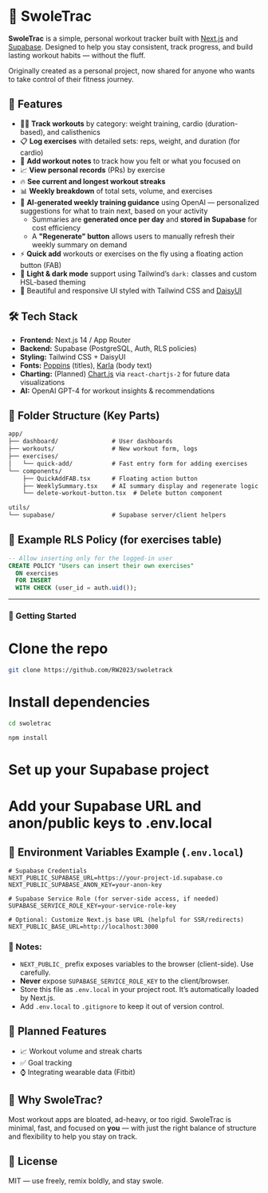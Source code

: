 # 💪 SwoleTrac

**SwoleTrac** is a simple, personal workout tracker built with [Next.js](https://nextjs.org/) and [Supabase](https://supabase.com/). Designed to help you stay consistent, track progress, and build lasting workout habits — without the fluff.

Originally created as a personal project, now shared for anyone who wants to take control of their fitness journey.

## 🧠 Features

- 🏋️‍♂️ **Track workouts** by category: weight training, cardio (duration-based), and calisthenics
- 📋 **Log exercises** with detailed sets: reps, weight, and duration (for cardio)
- 📝 **Add workout notes** to track how you felt or what you focused on
- 📈 **View personal records** (PRs) by exercise
- 🔥 **See current and longest workout streaks**
- 📊 **Weekly breakdown** of total sets, volume, and exercises
- 🤖 **AI-generated weekly training guidance** using OpenAI — personalized suggestions for what to train next, based on your activity
  - Summaries are **generated once per day** and **stored in Supabase** for cost efficiency
  - A **"Regenerate" button** allows users to manually refresh their weekly summary on demand
- ⚡ **Quick add** workouts or exercises on the fly using a floating action button (FAB)
- 🌙 **Light & dark mode** support using Tailwind’s `dark:` classes and custom HSL-based theming
- 💅 Beautiful and responsive UI styled with Tailwind CSS and [DaisyUI](https://daisyui.com/)

## 🛠️ Tech Stack

- **Frontend:** Next.js 14 / App Router
- **Backend:** Supabase (PostgreSQL, Auth, RLS policies)
- **Styling:** Tailwind CSS + DaisyUI
- **Fonts:** [Poppins](https://fonts.google.com/specimen/Poppins) (titles), [Karla](https://fonts.google.com/specimen/Karla) (body text)
- **Charting:** (Planned) [Chart.js](https://www.chartjs.org/) via `react-chartjs-2` for future data visualizations
- **AI:** OpenAI GPT-4 for workout insights & recommendations

## 📁 Folder Structure (Key Parts)

```txt
app/
├── dashboard/               # User dashboards
├── workouts/                # New workout form, logs
├── exercises/
│   └── quick-add/           # Fast entry form for adding exercises
└── components/
    ├── QuickAddFAB.tsx      # Floating action button
    ├── WeeklySummary.tsx    # AI summary display and regenerate logic
    └── delete-workout-button.tsx  # Delete button component

utils/
└── supabase/                # Supabase server/client helpers
```

## 🔐 Example RLS Policy (for exercises table)

```sql
-- Allow inserting only for the logged-in user
CREATE POLICY "Users can insert their own exercises"
  ON exercises
  FOR INSERT
  WITH CHECK (user_id = auth.uid());
```

---

### 🚀 Getting Started

# Clone the repo
```bash
git clone https://github.com/RW2023/swoletrack
```

# Install dependencies
```bash
cd swoletrac
```
```bash
npm install
```

# Set up your Supabase project

# Add your Supabase URL and anon/public keys to .env.local
## 🔐 Environment Variables Example (`.env.local`)

```env
# Supabase Credentials
NEXT_PUBLIC_SUPABASE_URL=https://your-project-id.supabase.co
NEXT_PUBLIC_SUPABASE_ANON_KEY=your-anon-key

# Supabase Service Role (for server-side access, if needed)
SUPABASE_SERVICE_ROLE_KEY=your-service-role-key

# Optional: Customize Next.js base URL (helpful for SSR/redirects)
NEXT_PUBLIC_BASE_URL=http://localhost:3000
```

### 🧠 Notes:

- `NEXT_PUBLIC_` prefix exposes variables to the browser (client-side). Use carefully.
- **Never** expose `SUPABASE_SERVICE_ROLE_KEY` to the client/browser.
- Store this file as `.env.local` in your project root. It’s automatically loaded by Next.js.
- Add `.env.local` to `.gitignore` to keep it out of version control.

## 🔮 Planned Features

- 📈 Workout volume and streak charts
- ✅ Goal tracking
- ⌚ Integrating wearable data (Fitbit)

## 💬 Why SwoleTrac?

Most workout apps are bloated, ad-heavy, or too rigid. SwoleTrac is minimal, fast, and focused on **you** — with just the right balance of structure and flexibility to help you stay on track.

## 📄 License

MIT — use freely, remix boldly, and stay swole.
